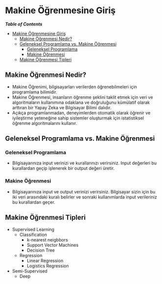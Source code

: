 # Makine Öğrenmesine Giriş

***Table of Contents***
- [Makine Öğrenmesine Giriş](#makine-öğrenmesine-giriş)
  - [Makine Öğrenmesi Nedir?](#makine-öğrenmesi-nedir)
  - [Geleneksel Programlama vs. Makine Öğrenmesi](#geleneksel-programlama-vs-makine-öğrenmesi)
    - [Geleneksel Programlama](#geleneksel-programlama)
    - [Makine Öğrenmesi](#makine-öğrenmesi)
  - [Makine Öğrenmesi Tipleri](#makine-öğrenmesi-tipleri)


## Makine Öğrenmesi Nedir?

- Makine Öğrenimi, bilgisayarları verilerden öğrenebilmeleri için programlama bilimidir.
- Makine Öğrenmesi, insanların  öğrenme şeklini taklit etmek için veri ve algoritmaların kullanımına odaklana ve doğruluğunu kümülatif olarak arttıran bir Yapay Zeka ve Bilgisayar Bilimi dalıdır.
- Açıkça programlanmadan, deneyimlerden otomatik olarak öğrenir ve iyileştirme yeteneğine sahip sistemler oluşturmak için istatistiksel öğrenme algoritmalarını kullanır.

## Geleneksel Programlama vs. Makine Öğrenmesi

### Geleneksel Programlama

- Bilgisayarınıza input verinizi ve kurallarınızı verirsiniz. Input değerleri bu kurallardan geçip işlenerek bir output değeri üretir.

### Makine Öğrenmesi
- Bilgisayarınıza input ve output verinizi verirsiniz. Bilgisayar sizin için bu iki veri arasındaki kuralı belirler ve sonraki kullanımlarda input verileriniz bu kurallardan geçer.

## Makine Öğrenmesi Tipleri

- Supervised Learning
  - Classification
    - k-nearest neigbbors
    - Support Vector Machines
    - Decision Tree
  - Regression
    - Linear Regression
    - Logistics Regression
- Semi-Supervised
  - Deep 

